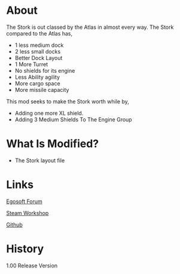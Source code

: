 # About

The Stork is out classed by the Atlas in almost every way. The Stork compared to the Atlas has, 

* 1 less medium dock
* 2 less small docks
* Better Dock Layout
* 1 More Turret
* No shields for its engine
* Less Ability agility
* More cargo space
* More missile capacity

This mod seeks to make the Stork worth while by, 

* Adding one more XL shield. 
* Adding 3 Medium Shields To The Engine Group

# What Is Modified?

* The Stork layout file

# Links

[Egosoft Forum](https://forum.egosoft.com/viewtopic.php?f=181&t=419695)

[Steam Workshop](https://steamcommunity.com/sharedfiles/filedetails/?id=1902954509)

[Github](https://github.com/rovermicrover/x4-improved-condor)

# History

1.00 Release Version